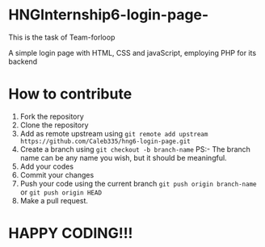 # HNGInternship6-login-page-

This is the task of Team-forloop

A simple login page with HTML, CSS and javaScript, employing PHP for its backend

# How to contribute
1. Fork the repository
2. Clone the repository
3. Add as remote upstream using ```git remote add upstream https://github.com/Caleb335/hng6-login-page.git```
4. Create a branch using ```git checkout -b branch-name``` PS:- The branch name can be any name you wish, but it should be meaningful.
5. Add your codes
6. Commit your changes
7. Push your code using the current branch ```git push origin branch-name``` or ```git push origin HEAD```
7. Make a pull request.

# HAPPY CODING!!!
